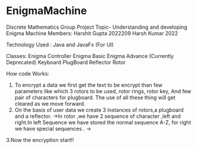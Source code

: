 # EnigmaMachine
Discrete Mathematics
Group Project
Topic- Understanding and developing Enigma Machine
Members:
Harshit Gupta 2022209
Harsh Kumar 2022

Technology Used : Java and JavaFx (For UI)

Classes:
Enigma Controller
Enigma Basic
Enigma Advance (Currently Deprecated)
Keyboard
PlugBoard
Reflector
Rotor

How code Works:


1. To encrypt a data we first get the text to be encrypt than few parameters like which 3 rotors to be used, rotor rings, rotor key, And few pair of characters for plugboard. The use of all these thing will get cleared as we move forward.
2. On the basis of user data we create 3 instances of rotors,a plugboard and a reflector.
  ->In rotor ,we have 2 sequence of character ,left and right.In left Sequence we have stored the normal sequence A-Z, 
    for right we have special sequences .
  ->


3.Now the encryption start!!

